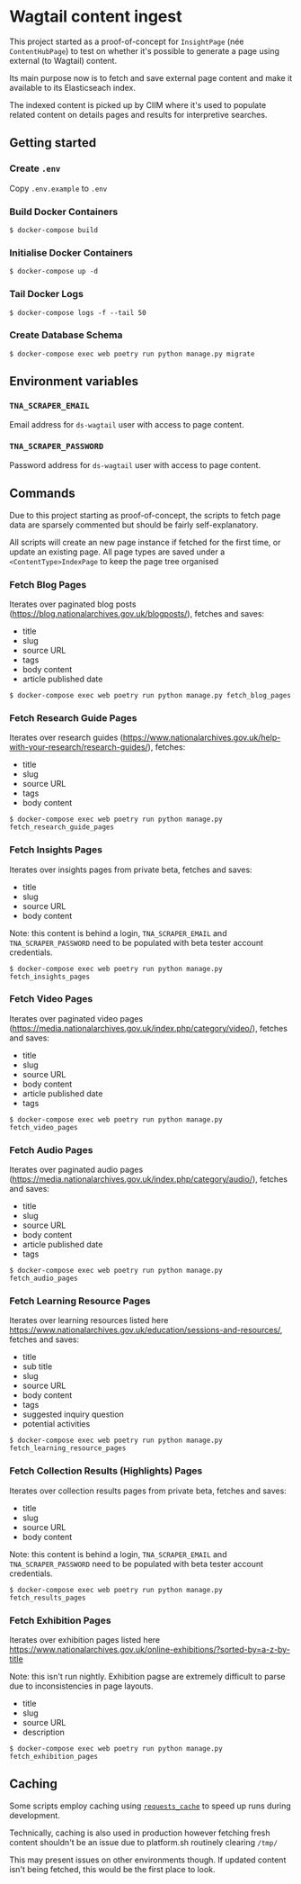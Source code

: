 # Wagtail content ingest 

This project started as a proof-of-concept for `InsightPage` (née
`ContentHubPage`) to test on whether it's possible to generate a page using
external (to Wagtail) content.

Its main purpose now is to fetch and save external page content and make it
available to its Elasticseach index.

The indexed content is picked up by CIIM where it's used to populate related
content on details pages and results for interpretive searches.

## Getting started

### Create `.env`

Copy `.env.example` to `.env`

### Build Docker Containers

```
$ docker-compose build
```

### Initialise Docker Containers

```
$ docker-compose up -d
```

### Tail Docker Logs

```
$ docker-compose logs -f --tail 50
```

### Create Database Schema

```
$ docker-compose exec web poetry run python manage.py migrate
```

## Environment variables

### `TNA_SCRAPER_EMAIL`

Email address for `ds-wagtail` user with access to page content. 

### `TNA_SCRAPER_PASSWORD`

Password address for `ds-wagtail` user with access to page content.

## Commands

Due to this project starting as proof-of-concept, the scripts to fetch page data
are sparsely commented but should be fairly self-explanatory.

All scripts will create an new page instance if fetched for the first time, or
update an existing page. All page types are saved under a
`<ContentType>IndexPage` to keep the page tree organised

###  Fetch Blog Pages

Iterates over paginated blog posts
(<https://blog.nationalarchives.gov.uk/blogposts/>), fetches and saves: 

 - title
 - slug
 - source URL
 - tags 
 - body content
 - article published date

```
$ docker-compose exec web poetry run python manage.py fetch_blog_pages
```

###  Fetch Research Guide Pages

Iterates over research guides (<https://www.nationalarchives.gov.uk/help-with-your-research/research-guides/>), fetches: 

 - title
 - slug
 - source URL
 - tags 
 - body content

```
$ docker-compose exec web poetry run python manage.py fetch_research_guide_pages
```

###  Fetch Insights Pages

Iterates over insights pages from private beta, fetches and saves:

 - title
 - slug
 - source URL
 - body content

Note: this content is  behind a login, `TNA_SCRAPER_EMAIL` and `TNA_SCRAPER_PASSWORD`
need to be populated with beta tester account credentials.

```
$ docker-compose exec web poetry run python manage.py fetch_insights_pages
```

###  Fetch Video Pages

Iterates over paginated video pages
(<https://media.nationalarchives.gov.uk/index.php/category/video/>), fetches and
saves:

 - title
 - slug
 - source URL
 - body content
 - article published date
 - tags 

```
$ docker-compose exec web poetry run python manage.py fetch_video_pages
```

###  Fetch Audio Pages

Iterates over paginated audio pages
(<https://media.nationalarchives.gov.uk/index.php/category/audio/>), fetches and
saves:

 - title
 - slug
 - source URL
 - body content
 - article published date
 - tags 

```
$ docker-compose exec web poetry run python manage.py fetch_audio_pages
```

###  Fetch Learning Resource Pages

Iterates over learning resources listed here https://www.nationalarchives.gov.uk/education/sessions-and-resources/, fetches and saves:

 - title
 - sub title
 - slug
 - source URL
 - body content
 - tags 
 - suggested inquiry question
 - potential activities

```
$ docker-compose exec web poetry run python manage.py fetch_learning_resource_pages
```

###  Fetch Collection Results (Highlights) Pages

Iterates over collection results pages from private beta, fetches and saves:

 - title
 - slug
 - source URL
 - body content

Note: this content is  behind a login, `TNA_SCRAPER_EMAIL` and `TNA_SCRAPER_PASSWORD`
need to be populated with beta tester account credentials.

```
$ docker-compose exec web poetry run python manage.py fetch_results_pages
```

###  Fetch Exhibition Pages

Iterates over exhibition pages listed here https://www.nationalarchives.gov.uk/online-exhibitions/?sorted-by=a-z-by-title

Note: this isn't run nightly. Exhibition pagse are extremely difficult to
parse due to inconsistencies in page layouts.

 - title
 - slug
 - source URL
 - description

```
$ docker-compose exec web poetry run python manage.py fetch_exhibition_pages
```

## Caching

Some scripts employ caching using
[`requests_cache`](https://requests-cache.readthedocs.io/en/stable/) to speed up
runs during development. 

Technically, caching is also used in production however fetching fresh content
shouldn't be an issue due to platform.sh routinely clearing `/tmp/`

This may present issues on other environments though. If updated content isn't
being fetched, this would be the first place to look.
